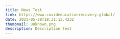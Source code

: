 ```yaml
---
title: News Test
link: https://www.covideducationrecovery.global/
date: 2021-05-28T18:31:13.423Z
thumbnail: unknown.png
description: Description test
---
```

